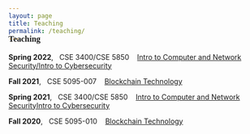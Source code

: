 ```yaml
---
layout: page
title: Teaching
permalink: /teaching/
---
```


<h3 style="font-family: 'Comic Sans MS'; margin-top: -30px;">Teaching</h3>

**Spring 2022**, &nbsp; CSE 3400/CSE 5850 &nbsp;&nbsp; [Intro to Computer and Network Security/Intro to Cybersecurity](/courses/cse3400-s2022/)

**Fall 2021**, &nbsp; CSE 5095-007 &nbsp;&nbsp; [Blockchain Technology](/courses/blockchain-technology-f2021/)

**Spring 2021**, &nbsp; CSE 3400/CSE 5850 &nbsp;&nbsp; [Intro to Computer and Network SecurityIntro to Cybersecurity](/courses/cse3400-s2021/)

**Fall 2020**, &nbsp; CSE 5095-010 &nbsp;&nbsp; [Blockchain Technology](/courses/blockchain-technology-f2020/)

